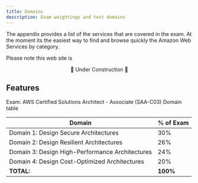 ```yaml
---
title: Domains
description: Exam weightings and test domains
---
```


The appendix provides a list of the services that are covered in the exam. At the moment its the easiest way to find and browse quickly the Amazon Web Services by category.

Please note this web site is   
<p align="center">🚧 Under Construction 🚧</p>


## Features

Exam: AWS Certified Solutions Architect - Associate (SAA-C03) Domain table

| Domain                                          	| % of Exam 	|
|-------------------------------------------------	|-----------	|
| Domain 1: Design Secure Architectures           	| 30%       	|
| Domain 2: Design Resilient Architectures        	| 26%          	|
| Domain 3: Design High-Performance Architectures   | 24%          	|
| Domain 4: Design Cost-Optimized Architectures   	| 20%          	|
| <b>TOTAL:</b>                                    	| <b>100%</b>  	|
